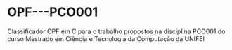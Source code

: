 # OPF---PCO001
Classificador OPF em C para o trabalho propostos na disciplina PCO001 do curso Mestrado em Ciência e Tecnologia da Computação da UNIFEI
